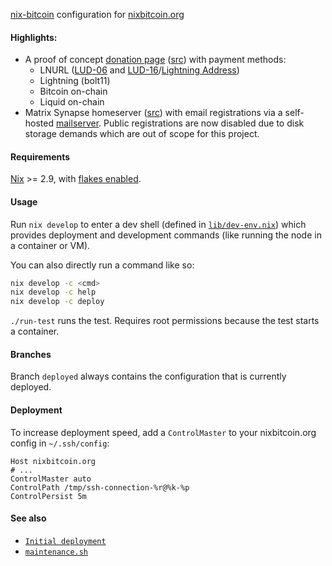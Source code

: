 [nix-bitcoin](https://github.com/fort-nix/nix-bitcoin/) configuration
for [nixbitcoin.org](https://nixbitcoin.org)

#### Highlights:
- A proof of concept [donation page](https://nixbitcoin.org/donate) ([src](./website/donate/default.nix)) with payment methods:
  - LNURL ([LUD-06](https://github.com/fiatjaf/lnurl-rfc/blob/luds/06.md)
    and [LUD-16](https://github.com/fiatjaf/lnurl-rfc/blob/luds/16.md)/[Lightning Address](https://lightningaddress.com/))
  - Lightning (bolt11)
  - Bitcoin on-chain
  - Liquid on-chain
- Matrix Synapse homeserver ([src](./matrix.nix)) with email registrations
  via a self-hosted [mailserver](https://gitlab.com/simple-nixos-mailserver/nixos-mailserver).
  Public registrations are now disabled due to disk storage demands which are out of scope for this project.

#### Requirements

[Nix](https://nixos.org/download.html) >= 2.9, with [flakes enabled](https://nixos.wiki/wiki/Flakes).

#### Usage

Run `nix develop` to enter a dev shell (defined in [`lib/dev-env.nix`](lib/dev-env.nix))
which provides deployment and development commands (like running the node in a container or VM).

You can also directly run a command like so:
```bash
nix develop -c <cmd>
nix develop -c help
nix develop -c deploy
```

`./run-test` runs the test. Requires root permissions because the test starts a container.

#### Branches

Branch `deployed` always contains the configuration that is currently deployed.

#### Deployment
To increase deployment speed, add a `ControlMaster` to your nixbitcoin.org config in `~/.ssh/config`:
```
Host nixbitcoin.org
# ...
ControlMaster auto
ControlPath /tmp/ssh-connection-%r@%k-%p
ControlPersist 5m
```

#### See also
- [`Initial deployment`](./deployment)
- [`maintenance.sh`](./maintenance/maintenance.sh)
